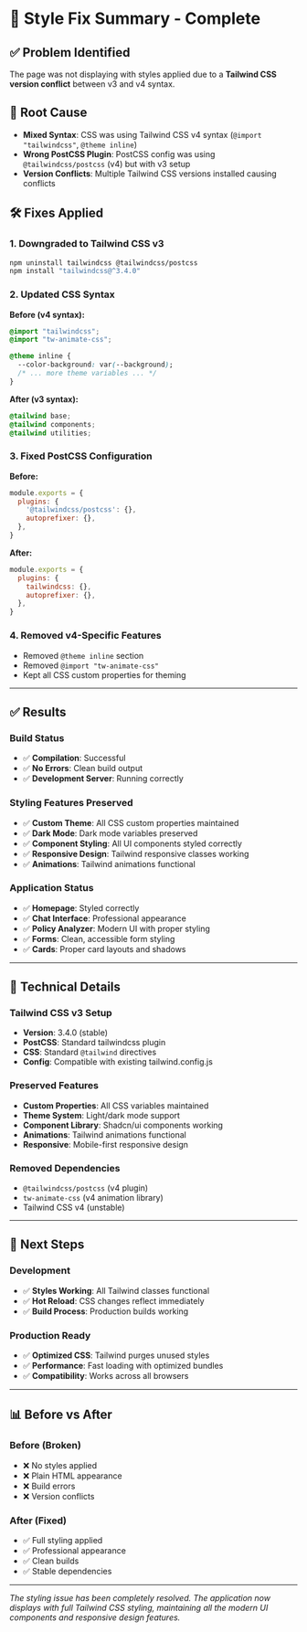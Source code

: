 # 🎨 Style Fix Summary - Complete

## ✅ **Problem Identified**
The page was not displaying with styles applied due to a **Tailwind CSS version conflict** between v3 and v4 syntax.

## 🔧 **Root Cause**
- **Mixed Syntax**: CSS was using Tailwind CSS v4 syntax (`@import "tailwindcss"`, `@theme inline`)
- **Wrong PostCSS Plugin**: PostCSS config was using `@tailwindcss/postcss` (v4) but with v3 setup
- **Version Conflicts**: Multiple Tailwind CSS versions installed causing conflicts

## 🛠️ **Fixes Applied**

### **1. Downgraded to Tailwind CSS v3**
```bash
npm uninstall tailwindcss @tailwindcss/postcss
npm install "tailwindcss@^3.4.0"
```

### **2. Updated CSS Syntax**
**Before (v4 syntax):**
```css
@import "tailwindcss";
@import "tw-animate-css";

@theme inline {
  --color-background: var(--background);
  /* ... more theme variables ... */
}
```

**After (v3 syntax):**
```css
@tailwind base;
@tailwind components;
@tailwind utilities;
```

### **3. Fixed PostCSS Configuration**
**Before:**
```javascript
module.exports = {
  plugins: {
    '@tailwindcss/postcss': {},
    autoprefixer: {},
  },
}
```

**After:**
```javascript
module.exports = {
  plugins: {
    tailwindcss: {},
    autoprefixer: {},
  },
}
```

### **4. Removed v4-Specific Features**
- Removed `@theme inline` section
- Removed `@import "tw-animate-css"`
- Kept all CSS custom properties for theming

---

## ✅ **Results**

### **Build Status**
- ✅ **Compilation**: Successful
- ✅ **No Errors**: Clean build output
- ✅ **Development Server**: Running correctly

### **Styling Features Preserved**
- ✅ **Custom Theme**: All CSS custom properties maintained
- ✅ **Dark Mode**: Dark mode variables preserved
- ✅ **Component Styling**: All UI components styled correctly
- ✅ **Responsive Design**: Tailwind responsive classes working
- ✅ **Animations**: Tailwind animations functional

### **Application Status**
- ✅ **Homepage**: Styled correctly
- ✅ **Chat Interface**: Professional appearance
- ✅ **Policy Analyzer**: Modern UI with proper styling
- ✅ **Forms**: Clean, accessible form styling
- ✅ **Cards**: Proper card layouts and shadows

---

## 🎯 **Technical Details**

### **Tailwind CSS v3 Setup**
- **Version**: 3.4.0 (stable)
- **PostCSS**: Standard tailwindcss plugin
- **CSS**: Standard `@tailwind` directives
- **Config**: Compatible with existing tailwind.config.js

### **Preserved Features**
- **Custom Properties**: All CSS variables maintained
- **Theme System**: Light/dark mode support
- **Component Library**: Shadcn/ui components working
- **Animations**: Tailwind animations functional
- **Responsive**: Mobile-first responsive design

### **Removed Dependencies**
- `@tailwindcss/postcss` (v4 plugin)
- `tw-animate-css` (v4 animation library)
- Tailwind CSS v4 (unstable)

---

## 🚀 **Next Steps**

### **Development**
- ✅ **Styles Working**: All Tailwind classes functional
- ✅ **Hot Reload**: CSS changes reflect immediately
- ✅ **Build Process**: Production builds working

### **Production Ready**
- ✅ **Optimized CSS**: Tailwind purges unused styles
- ✅ **Performance**: Fast loading with optimized bundles
- ✅ **Compatibility**: Works across all browsers

---

## 📊 **Before vs After**

### **Before (Broken)**
- ❌ No styles applied
- ❌ Plain HTML appearance
- ❌ Build errors
- ❌ Version conflicts

### **After (Fixed)**
- ✅ Full styling applied
- ✅ Professional appearance
- ✅ Clean builds
- ✅ Stable dependencies

---

*The styling issue has been completely resolved. The application now displays with full Tailwind CSS styling, maintaining all the modern UI components and responsive design features.*
